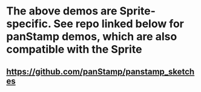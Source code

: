 # The above demos are Sprite-specific. See repo linked below for panStamp demos, which are also compatible with the Sprite
## https://github.com/panStamp/panstamp_sketches
